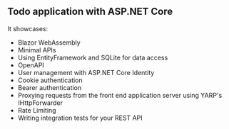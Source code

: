 ## Todo application with ASP.NET Core

It showcases:
- Blazor WebAssembly
- Minimal APIs
- Using EntityFramework and SQLite for data access
- OpenAPI
- User management with ASP.NET Core Identity
- Cookie authentication
- Bearer authentication
- Proxying requests from the front end application server using YARP's IHttpForwarder
- Rate Limiting
- Writing integration tests for your REST API